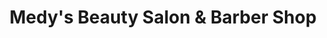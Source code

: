 ---
title: "Medy's Beauty Salon & Barber Shop"
url: /calauan/medys-beauty-salon-and-barber-shop/
shop: hairdresser
---